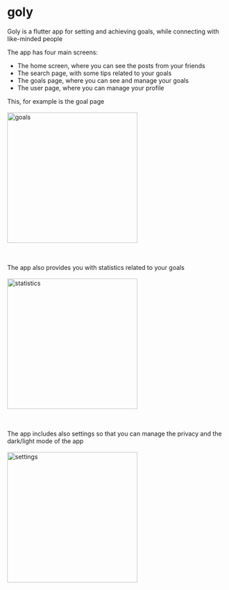 # goly

Goly is a flutter app for setting and achieving goals, while connecting with like-minded people

The app has four main screens:<br>
- The home screen, where you can see the posts from your friends <br>
- The search page, with some tips related to your goals <br>
- The goals page, where you can see and manage your goals <br>
- The user page, where you can manage your profile <br>

This, for example is the goal page <br><br>
<img width="300" alt="goals" src="https://user-images.githubusercontent.com/96247758/224573896-56ceae72-3779-4cf9-aab3-b9cdc771574e.png">

<br><br>
The app also provides you with statistics related to your goals<br><br>
<img width="300" alt="statistics" src="https://user-images.githubusercontent.com/96247758/224574133-71deaddc-5056-40c7-9008-cf1cf217cd78.png">

<br><br>
The app includes also settings so that you can manage the privacy and the dark/light mode of the app<br><br>
<img width="300" alt="settings" src="https://user-images.githubusercontent.com/96247758/224574159-1d8fabeb-5322-4493-ad9b-2f5125e905e5.png">
